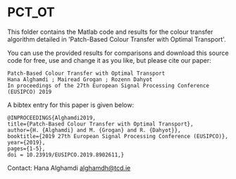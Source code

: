 # PCT_OT


This folder contains the Matlab code and results for the colour transfer algorithm detailed in 'Patch-Based Colour Transfer with
Optimal Transport'.

You can use the provided results for comparisons and download this source code for free, use and change it as
you like, but please cite our paper:

```
Patch-Based Colour Transfer with Optimal Transport
Hana Alghamdi ; Mairead Grogan ; Rozenn Dahyot
In proceedings of the 27th European Signal Processing Conference (EUSIPCO) 2019
```
A bibtex entry for this paper is given below:

```
@INPROCEEDINGS{Alghamdi2019, 
title={Patch-Based Colour Transfer with Optimal Transport}, 
author={H. {Alghamdi} and M. {Grogan} and R. {Dahyot}}, 
booktitle={2019 27th European Signal Processing Conference (EUSIPCO)}, 
year={2019}, 
pages={1-5},
doi = 10.23919/EUSIPCO.2019.8902611,}
```

Contact: Hana Alghamdi  alghamdh@tcd.ie


